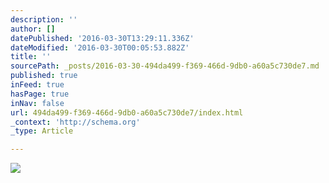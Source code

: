 ```yaml
---
description: ''
author: []
datePublished: '2016-03-30T13:29:11.336Z'
dateModified: '2016-03-30T00:05:53.882Z'
title: ''
sourcePath: _posts/2016-03-30-494da499-f369-466d-9db0-a60a5c730de7.md
published: true
inFeed: true
hasPage: true
inNav: false
url: 494da499-f369-466d-9db0-a60a5c730de7/index.html
_context: 'http://schema.org'
_type: Article

---
```

![](https://the-grid-user-content.s3-us-west-2.amazonaws.com/13d6b3d4-3dbe-448f-9444-86d06e304522.png)